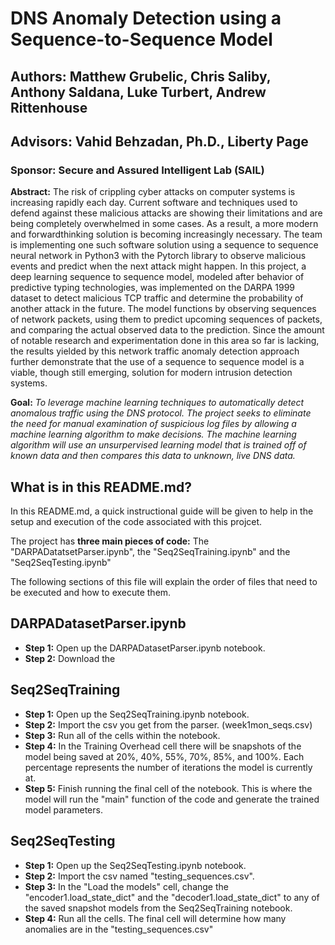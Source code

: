 # DNS Anomaly Detection using a Sequence-to-Sequence Model  
## **Authors:** Matthew Grubelic, Chris Saliby, Anthony Saldana, Luke Turbert, Andrew Rittenhouse  
## Advisors: Vahid Behzadan, Ph.D., Liberty Page 
### Sponsor: Secure and Assured Intelligent Lab (SAIL)  
**Abstract:**
The risk of crippling cyber attacks on computer systems is increasing rapidly each day. Current software and techniques used to defend against these malicious attacks are showing their limitations and are being completely overwhelmed in some cases. As a result, a more modern and forwardthinking solution is becoming increasingly necessary. The team is implementing one such software solution using a sequence to sequence neural network in Python3 with the Pytorch library to observe malicious events and predict when the next attack might happen. In this project, a deep learning sequence to sequence model, modeled after behavior of predictive typing technologies, was implemented on the DARPA 1999 dataset to detect malicious TCP traffic and determine the probability of another attack in the future. The model functions by observing sequences of network packets, using them to predict upcoming sequences of packets, and comparing the actual observed data to the prediction. Since the amount of notable research and experimentation done in this area so far is lacking, the results yielded by this network traffic anomaly detection approach further demonstrate that the use of a sequence to sequence model is a viable, though still emerging, solution for modern intrusion detection systems.  

**Goal:** _To leverage machine learning techniques to automatically detect anomalous traffic using the DNS protocol. The project seeks to eliminate the need for manual examination of suspicious log files by allowing a machine learning algorithm to make decisions. The machine learning algorithm will use an unsurpervised learning model that is trained off of known data and then compares this data to unknown, live DNS data._


## What is in this README.md? 

In this README.md, a quick instructional guide will be given to help in the setup and execution of the code associated with this projcet.

The project has **three main pieces of code:** The "DARPADatatsetParser.ipynb", the "Seq2SeqTraining.ipynb" and the "Seq2SeqTesting.ipynb"

The following sections of this file will explain the order of files that need to be executed and how to execute them. 

## DARPADatasetParser.ipynb 
* **Step 1:** Open up the DARPADatasetParser.ipynb notebook.
* **Step 2:** Download the 

## Seq2SeqTraining
* **Step 1:** Open up the Seq2SeqTraining.ipynb notebook.
* **Step 2:** Import the csv you get from the parser. (week1mon_seqs.csv)
* **Step 3:** Run all of the cells within the notebook.
* **Step 4:** In the Training Overhead cell there will be snapshots of the model being saved at 20%, 40%, 55%, 70%, 85%, and 100%. Each percentage represents the number of iterations the model is currently at.
* **Step 5:** Finish running the final cell of the notebook. This is where the model will run the "main" function of the code and generate the trained model parameters. 

## Seq2SeqTesting
* **Step 1:** Open up the Seq2SeqTesting.ipynb notebook.
* **Step 2:** Import the csv named "testing_sequences.csv".
* **Step 3:** In the "Load the models" cell, change the "encoder1.load_state_dict" and the "decoder1.load_state_dict" to any of the saved snapshot models from the Seq2SeqTraining notebook.
* **Step 4:** Run all the cells. The final cell will determine how many anomalies are in the "testing_sequences.csv"
